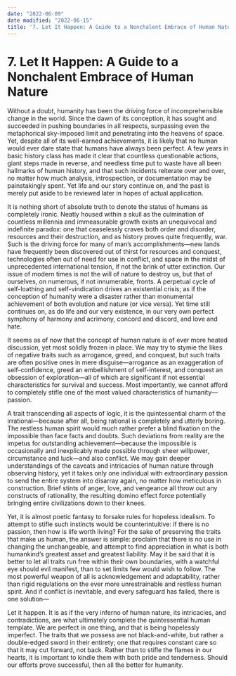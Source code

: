 ```yaml
---
date: "2022-06-09"
date modified: "2022-06-15"
title: '7. Let It Happen: A Guide to a Nonchalent Embrace of Human Nature'
---
```


# 7. Let It Happen: A Guide to a Nonchalent Embrace of Human Nature
Without a doubt, humanity has been the driving force of incomprehensible change in the world. Since the dawn of its conception, it has sought and succeeded in pushing boundaries in all respects, surpassing even the metaphorical sky-imposed limit and penetrating into the heavens of space. Yet, despite all of its well-earned achievements, it is likely that no human would ever dare state that humans have always been perfect. A few years in basic history class has made it clear that countless questionable actions, giant steps made in reverse, and needless time put to waste have all been hallmarks of human history, and that such incidents reiterate over and over, no matter how much analysis, introspection, or documentation may be painstakingly spent. Yet life and our story continue on, and the past is merely put aside to be reviewed later in hopes of actual application.

It is nothing short of absolute truth to denote the status of humans as completely ironic. Neatly housed within a skull as the culmination of countless millennia and immeasurable growth exists an unequivocal and indefinite paradox: one that ceaselessly craves both order and disorder, resources and their destruction, and as history proves quite frequently, war. Such is the driving force for many of man’s accomplishments—new lands have frequently been discovered out of thirst for resources and conquest, technologies often out of need for use in conflict, and space in the midst of unprecedented international tension, if not the brink of utter extinction. Our issue of modern times is not the will of nature to destroy us, but that of ourselves, on numerous, if not innumerable, fronts. A perpetual cycle of self-loathing and self-vindication drives an existential crisis; as if the conception of humanity were a disaster rather than monumental achievement of both evolution and nature (or vice versa). Yet time still continues on, as do life and our very existence, in our very own perfect symphony of harmony and acrimony, concord and discord, and love and hate.

It seems as of now that the concept of human nature is of ever more heated discussion, yet most solidly frozen in place. We may try to stymie the likes of negative traits such as arrogance, greed, and conquest, but such traits are often positive ones in mere disguise—arrogance as an exaggeration of self-confidence, greed an embellishment of self-interest, and conquest an obsession of exploration—all of which are significant if not essential characteristics for survival and success. Most importantly, we cannot afford to completely stifle one of the most valued characteristics of humanity—passion.

A trait transcending all aspects of logic, it is the quintessential charm of the irrational—because after all, being rational is completely and utterly boring. The restless human spirit would much rather prefer a blind fixation on the impossible than face facts and doubts. Such deviations from reality are the impetus for outstanding achievement—because the impossible is occasionally and inexplicably made possible through sheer willpower, circumstance and luck—and also conflict. We may gain deeper understandings of the caveats and intricacies of human nature through observing history, yet it takes only one individual with extraordinary passion to send the entire system into disarray again, no matter how meticulous in construction. Brief stints of anger, love, and vengeance all throw out any constructs of rationality, the resulting domino effect force potentially bringing entire civilizations down to their knees.

Yet, it is almost poetic fantasy to forsake rules for hopeless idealism. To attempt to stifle such instincts would be counterintuitive: if there is no passion, then how is life worth living? For the sake of preserving the traits that make us human, the answer is simple: proclaim that there is no use in changing the unchangeable, and attempt to find appreciation in what is both humankind’s greatest asset and greatest liability. May it be said that it is better to let all traits run free within their own boundaries, with a watchful eye should evil manifest, than to set limits few would wish to follow. The most powerful weapon of all is acknowledgement and adaptability, rather than rigid regulations on the ever more unrestrainable and restless human spirit. And if conflict is inevitable, and every safeguard has failed, there is one solution—

Let it happen. It is as if the very inferno of human nature, its intricacies, and contradictions, are what ultimately complete the quintessential human template. We are perfect in one thing, and that is being hopelessly imperfect. The traits that we possess are not black-and-white, but rather a double-edged sword in their entirety; one that requires constant care so that it may cut forward, not back. Rather than to stifle the flames in our hearts, it is important to kindle them with both pride and tenderness. Should our efforts prove successful, then all the better for humanity.
